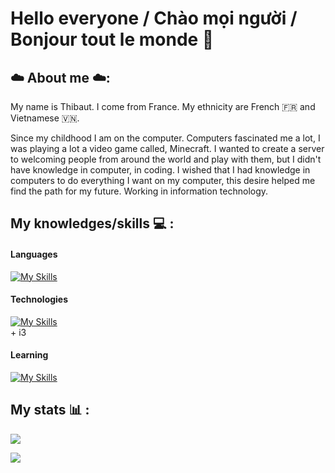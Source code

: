 # Hello everyone / Chào mọi người / Bonjour tout le monde  👋


## ☁️ About me ☁️:
My name is Thibaut. I come from France. My ethnicity are French 🇫🇷 and Vietnamese 🇻🇳. 

Since my childhood I am on the computer. Computers fascinated me a lot, I was playing a lot a video game called, Minecraft. I wanted to create a server to welcoming people from around the world and play with them, but I didn't have knowledge in computer, in coding. I wished that I had knowledge in computers to do everything I want on my computer, this desire helped me find the path for my future. Working in information technology.


## My knowledges/skills 💻 :

<!-- Icons from skillicons.dev -->

#### Languages 
[![My Skills](https://skillicons.dev/icons?i=python,html,css,bash)](https://skillicons.dev)

#### Technologies
[![My Skills](https://skillicons.dev/icons?i=linux,vscode,idea,vim,github,git,photoshop)](https://skillicons.dev)
<br> + i3 </br>

#### Learning 
[![My Skills](https://skillicons.dev/icons?i=java)](https://skillicons.dev)

## My stats 📊 :
<!-- Stats thank to https://github.com/anuraghazra/github-readme-stats
      Theme = ayu-mirage -->
<p>
<img src=https://github-readme-stats.vercel.app/api?username=MeVietName&theme=ayu-mirage>
</p>
<p>
<img src=https://github-readme-stats.vercel.app/api/wakatime?username=MeVietName&theme=ayu-mirage&langs_count=20&layout=compact>
</p>
